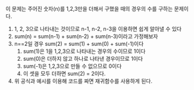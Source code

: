 이 문제는 주어진 숫자(n)를 1,2,3만을 더해서 구했을 때의 경우의 수를 구하는 문제이다.

1. 1, 2, 3으로 나타내는 것이므로 n-1, n-2, n-3을 이용하면 쉽게 알아낼 수 있다
2. sum(n) = sum(n-1) + sum(n-2) + sum(n-3)이라고 가정해보자
3. n==2일 경우 sum(2) = sum(1) + sum(0) + sum(-1)이다
    1) sum(1)은 1을 1,2,3으로 나타내는 경우의 수이므로 1이다
    2) sum(0)은 더하지 않고 하나로 나타낸 경우이므로 1이다
    3) sum(-1)은 1,2,3으로 만들 수 없으므로 0이다
    4) 이 셋을 모두 더하면 sum(2) = 2이다.
4. 위 공식과 예시를 이용해 코드를 짜면 재귀함수를 사용하게 된다.
